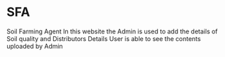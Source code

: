 # SFA
Soil Farming Agent
In this website the Admin is used to add the details of Soil quality and Distributors Details
User is able to see the contents uploaded by Admin
